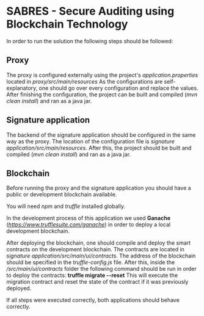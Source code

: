 # SABRES - Secure Auditing using Blockchain Technology

In order to run the solution the following steps should be followed:

## Proxy

The proxy is configured externally using the project's *application.properties* located in *proxy/src/main/resources*
As the configurations are self-explanatory, one should go over every configuration and replace the values.
After finishing the configuration, the project can be built and compiled (*mvn clean install*) and ran as a java jar.

## Signature application

The backend of the signature application should be configured in the same way as the proxy. The location of the configuration file is
*signature application/src/main/resources*. After this, the project should be built and compiled (*mvn clean install*) and ran as a java jar.

## Blockchain

Before running the proxy and the signature application you should have a public or development blockchain available.

You will need *npm* and *truffle* installed globally.

In the development process of this application we used **Ganache** (*https://www.trufflesuite.com/ganache*) in order to 
deploy a local development blockchain.

After deploying the blockchain, one should compile and deploy the smart contracts on the development blockchain.
The contracts are located in *signature application/src/main/ui/contracts*. 
The address of the blockchain should be specified in the
*truffle-config.js* file.
After this, inside the */src/main/ui/contracts* folder the following command should be run
in order to deploy the contracts: **truffle migrate --reset**
This will execute the migration contract and reset the state of the contract if it was previously deployed.

If all steps were executed correctly, both applications should behave correctly.




